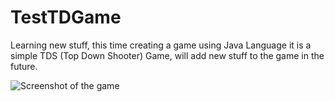 # TestTDGame
Learning new stuff, this time creating a game using Java Language
it is a simple TDS (Top Down Shooter) Game, will add new stuff to the game in the future.

![Screenshot of the game](https://i.imgur.com/23O1muj.jpg)

